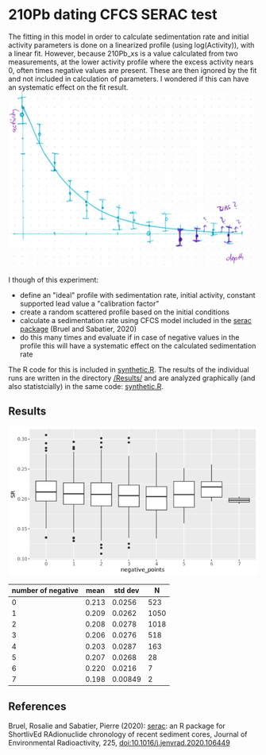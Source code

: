 # 210Pb dating CFCS SERAC test
The fitting in this model in order to calculate sedimentation rate and initial activity parameters is done on a linearized profile (using log(Activity)), with a linear fit. However, because 210Pb_xs is a value calculated from two measurements, at the lower activity profile where the excess activity nears 0, often times negative values are present. These are then ignored by the fit and not included in calculation of parameters. I wondered if this can have an systematic effect on the fit result.
![scatch](https://github.com/Danapit/210Pb_dating_CFCS_SERAC_test/blob/main/Figs/Scatch.png)

I though of this experiment:
* define an "ideal" profile with sedimentation rate, initial activity, constant supported lead value a "calibration factor"
* create a random scattered profile based on the initial conditions
* calculate a sedimentation rate using CFCS model included in the [serac package](https://github.com/rosalieb/serac) (Bruel and Sabatier, 2020)
* do this many times and evaluate if in case of negative values in the profile this will have a systematic effect on the calculated sedimentation rate

The R code for this is included in [synthetic.R](https://github.com/Danapit/210Pb_dating_CFCS_SERAC_test/blob/main/synthetic.R).
The results of the individual runs are written in the directory [/Results/](https://github.com/Danapit/210Pb_dating_CFCS_SERAC_test/tree/main/Results) and are analyzed graphically (and also statistcially) in the same code: [synthetic.R](https://github.com/Danapit/210Pb_dating_CFCS_SERAC_test/blob/main/synthetic.R).

## Results

![scatch](https://github.com/Danapit/210Pb_dating_CFCS_SERAC_test/blob/main/Figs/SR_vs_negpoints.png)


| number of negative |mean |std dev | N  |
|--------------------|-----|--------|----|
| 0  | 0.213 |  0.0256  |  523|
| 1 |  0.209 |  0.0262  | 1050|
| 2 |  0.208 |  0.0278  | 1018|
| 3 |  0.206 |  0.0276  | 518 |
| 4 |  0.203 | 0.0287   | 163 |
| 5 |  0.207 | 0.0268   | 28  |
| 6 |  0.220 | 0.0216   |  7 |
| 7 |  0.198 | 0.00849  |  2 |

## References
Bruel, Rosalie and Sabatier, Pierre (2020): [serac](https://github.com/rosalieb/serac): an R package for ShortlivEd RAdionuclide chronology of recent sediment cores, Journal of Environmental Radioactivity, 225, [doi:10.1016/j.jenvrad.2020.106449](https://doi.org/10.1016/j.jenvrad.2020.106449)
